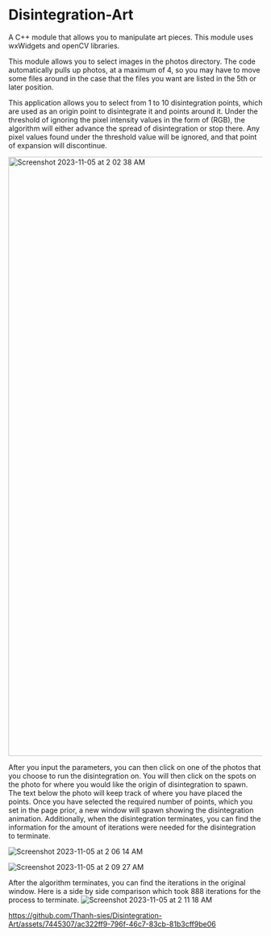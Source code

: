 # Disintegration-Art
A C++ module that allows you to manipulate art pieces. This module uses wxWidgets and openCV libraries.

This module allows you to select images in the photos directory. The code automatically pulls up photos, at a maximum of 4, so you may have to move some files around in the case that the files you want are listed in the 5th or later position.

This application allows you to select from 1 to 10 disintegration points, which are used as an origin point to disintegrate it and points around it. Under the threshold of ignoring the pixel intensity values in the form of (RGB), the algorithm will either advance the spread of disintegration or stop there. Any pixel values found under the threshold value will be ignored, and that point of expansion will discontinue.

<img width="1189" alt="Screenshot 2023-11-05 at 2 02 38 AM" src="https://github.com/Thanh-sies/Disintegration-Art/assets/7445307/ff02d26d-bbea-4625-8225-8f14a198196f">

After you input the parameters, you can then click on one of the photos that you choose to run the disintegration on. You will then click on the spots on the photo for where you would like the origin of disintegration to spawn. The text below the photo will keep track of where you have placed the points. Once you have selected the required number of points, which you set in the page prior, a new window will spawn showing the disintegration animation. Additionally, when the disintegration terminates, you can find the information for the amount of iterations were needed for the disintegration to terminate.

![Screenshot 2023-11-05 at 2 06 14 AM](https://github.com/Thanh-sies/Disintegration-Art/assets/7445307/2cbc2422-e13e-4a1e-a6e5-ad7ba4d83119)

![Screenshot 2023-11-05 at 2 09 27 AM](https://github.com/Thanh-sies/Disintegration-Art/assets/7445307/2af85385-0486-493b-97b7-b9806d31c97b)

After the algorithm terminates, you can find the iterations in the original window. Here is a side by side comparison which took 888 iterations for the process to terminate.
![Screenshot 2023-11-05 at 2 11 18 AM](https://github.com/Thanh-sies/Disintegration-Art/assets/7445307/586b1273-28c3-412f-ba9c-46c6a760456c)




https://github.com/Thanh-sies/Disintegration-Art/assets/7445307/ac322ff9-796f-46c7-83cb-81b3cff9be06


